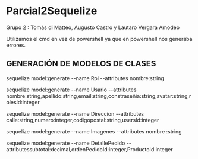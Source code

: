 # Parcial2Sequelize

Grupo 2 : Tomás di Matteo, Augusto Castro y Lautaro Vergara Amodeo


Utilizamos el cmd en vez de powershell ya que en powershell nos generaba errores.


GENERACIÓN DE MODELOS DE CLASES
--------------------------------------------------------------------------------------------------------------

sequelize model:generate --name Rol --attributes nombre:string

sequelize model:generate --name Usario --attributes nombre:string,apellido:string,email:string,constraseñia:string,avatar:string,rolesId:integer

sequelize model:generate --name Direccion --attributes calle:string,numero:integer,codigopostal:string,usersId:integer

sequelize model:generate --name Imagenes --attributes nombre :string

sequelize model:generate --name DetallePedido --attributessubtotal:decimal,ordenPedidoId:integer,ProductoId:integer
